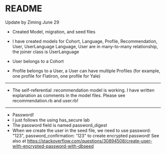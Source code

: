 # README

Update by Ziming June 29

- Created Model, migration, and seed files

- I have created models for Cohort, Language, Profile, Recommendation, User, UserLanguage  Language, User are in many-to-many relationship, the joiner class is UserLanguage
- User belongs to a Cohort
- Profile belongs to a User, a User can have multiple Profiles (for example, one profile for Flatiron, one profile for Yale)

************

- The self-referential :recommendation model is working. I have written explanation as comments in the model files. Please see recommendation.rb and user.rb! 

************

- Password!
- I just follows the using has_secure lab
- The password field is named password_digest
- When we create the user in the seed file, we need to use password: "123", password_confirmation: '123" 
to create encrypted password!
See also at https://stackoverflow.com/questions/30894508/create-user-with-encrypted-password-with-dbseed
